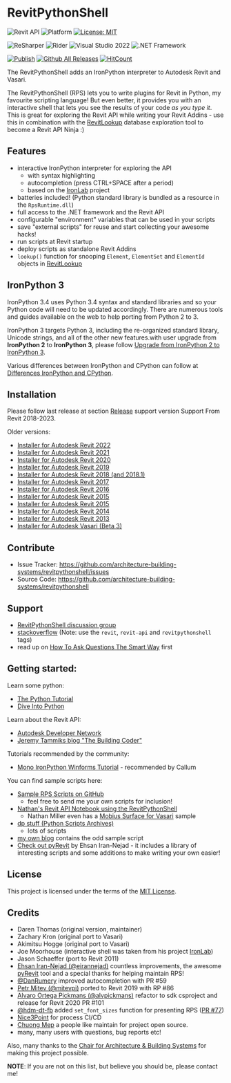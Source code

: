 # RevitPythonShell
![Revit API](https://img.shields.io/badge/Revit%20API%202023-blue.svg) ![Platform](https://img.shields.io/badge/platform-Windows-lightgray.svg) [![License: MIT](https://img.shields.io/badge/License-MIT-yellow.svg)](https://opensource.org/licenses/MIT)

![ReSharper](https://img.shields.io/badge/ReSharper-2021.3.3-yellow) ![Rider](https://img.shields.io/badge/Rider-2021.3.3-yellow) ![Visual Studio 2022](https://img.shields.io/badge/Visual_Studio_2022_Preview_2.0-17.1.0-yellow) ![.NET Framework](https://img.shields.io/badge/.NET_6.0-yellow)

[![Publish](../../actions/workflows/Workflow.yml/badge.svg)](../../actions)
[![Github All Releases](https://img.shields.io/github/downloads/architecture-building-systems/revitpythonshell/total?color=blue&label=Download)]()
[![HitCount](https://hits.dwyl.com/architecture-building-systems/revitpythonshell.svg?style=flat-square)](http://hits.dwyl.com/architecture-building-systems/revitpythonshell)

The RevitPythonShell adds an IronPython interpreter to Autodesk Revit and Vasari.

The RevitPythonShell (RPS) lets you to write plugins for Revit in Python, my favourite scripting language! But even
better, it provides you with an
interactive shell that lets you see the results of your code *as you type it*. This is great for exploring the Revit API
while
writing your Revit Addins - use this in combination with the [RevitLookup](https://github.com/jeremytammik/RevitLookup)
database exploration tool to become a Revit API Ninja :)

## Features

- interactive IronPython interpreter for exploring the API
    - with syntax highlighting
    - autocompletion (press CTRL+SPACE after a period)
    - based on the [IronLab](http://code.google.com/p/ironlab/) project
- batteries included! (Python standard library is bundled as a resource in the `RpsRuntime.dll`)
- full access to the .NET framework and the Revit API
- configurable "environment" variables that can be used in your scripts
- save "external scripts" for reuse and start collecting your awesome hacks!
- run scripts at Revit startup
- deploy scripts as standalone Revit Addins
- `lookup()` function for snooping `Element`, `ElementSet` and `ElementId` objects
  in [RevitLookup](https://github.com/jeremytammik/RevitLookup)

## IronPython 3

IronPython 3.4 uses Python 3.4 syntax and standard libraries and so your Python code will need to be updated accordingly. There are numerous tools and guides available on the web to help porting from Python 2 to 3.

IronPython 3 targets Python 3, including the re-organized standard library, Unicode strings, and all of the other new features.with user upgrade from **IronPython 2** to **IronPython 3**, please follow [Upgrade from IronPython 2 to IronPython 3](https://github.com/IronLanguages/ironpython3/blob/master/Documentation/upgrading-from-ipy2.md).

Various differences between IronPython and CPython can follow at [Differences IronPython and CPython](https://github.com/IronLanguages/ironpython3/blob/master/Documentation/differences-from-c-python.md).

## Installation

Please follow last release at section [Release](https://github.com/architecture-building-systems/revitpythonshell/releases/latest) support version Support From Revit 2018-2023.

Older versions:
- [Installer for Autodesk Revit 2022](https://github.com/architecture-building-systems/revitpythonshell/releases/download/2021.06.20/2021.06.20_Setup_RevitPythonShell_2022.exe)
- [Installer for Autodesk Revit 2021](https://github.com/architecture-building-systems/revitpythonshell/releases/download/2021.03.22/2021.03.22_Setup_RevitPythonShell_2021.exe)
- [Installer for Autodesk Revit 2020](https://github.com/architecture-building-systems/revitpythonshell/releases/download/2019.01.27/2020.01.19_Setup_RevitPythonShell_2020.exe)
- [Installer for Autodesk Revit 2019](https://github.com/architecture-building-systems/revitpythonshell/releases/download/2018.09.19/2018.09.19_Setup_RevitPythonShell_2019.exe)
- [Installer for Autodesk Revit 2018 (and 2018.1)](https://github.com/architecture-building-systems/revitpythonshell/releases/download/2017.07.24/2017.07.24_Setup_RevitPythonShell_2018.exe)
- [Installer for Autodesk Revit 2017](https://github.com/architecture-building-systems/revitpythonshell/releases/download/2017.04.06/2017.04.06_Setup_RevitPythonShell_2017.exe)
- [Installer for Autodesk Revit 2016](https://github.com/architecture-building-systems/revitpythonshell/releases/download/2017.03.07/2017.03.07_Setup_RevitPythonShell_2016.exe)
- [Installer for Autodesk Revit 2015](https://github.com/architecture-building-systems/revitpythonshell/releases/download/2017.03.07/2017.03.07_Setup_RevitPythonShell_2015.exe)
- [Installer for Autodesk Revit 2015](http://sustain.arch.ethz.ch/DPV/Setup_RevitPythonShell_2015.exe)
- [Installer for Autodesk Revit 2014](http://sustain.arch.ethz.ch/DPV/Setup_RevitPythonShell_2014.exe)
- [Installer for Autodesk Revit 2013](http://sustain.arch.ethz.ch/DPV/Setup_RevitPythonShell_2013_r159.msi)
- [Installer for Autodesk Vasari (Beta 3)](http://sustain.arch.ethz.ch/DPV/Setup_RevitPythonShell_Vasari_Beta3_r224.exe)

## Contribute

- Issue Tracker: https://github.com/architecture-building-systems/revitpythonshell/issues
- Source Code: https://github.com/architecture-building-systems/revitpythonshell

## Support

- [RevitPythonShell discussion group](http://groups.google.com/group/RevitPythonShell)
- [stackoverflow](http://stackoverflow.com) (Note: use the ```revit```, ``revit-api`` and ``revitpythonshell`` tags)
- read up on [How To Ask Questions The Smart Way](http://www.catb.org/esr/faqs/smart-questions.html) first

## Getting started:

Learn some python:

* [The Python Tutorial](https://docs.python.org/2/tutorial/)
* [Dive Into Python](http://www.diveintopython.net/)

Learn about the Revit API:

* [Autodesk Developer Network](https://www.autodesk.com/developer-network/open)
* [Jeremy Tammiks blog "The Building Coder"](http://thebuildingcoder.typepad.com/)

Tutorials recommended by the community:

* [Mono IronPython Winforms Tutorial](http://zetcode.com/tutorials/ironpythontutorial/) - recommended by Callum

You can find sample scripts here:

* [Sample RPS Scripts on GitHub](https://github.com/daren-thomas/rps-sample-scripts)
    * feel free to send me your own scripts for inclusion!
* [Nathan's Revit API Notebook using the RevitPythonShell](http://wiki.theprovingground.org/revit-api)
    * Nathan Miller even has a [Mobius Surface for Vasari](http://wiki.theprovingground.org/revit-api-py-parametric)
      sample
* [dp stuff (Python Scripts Archives)](http://dp-stuff.org/category/python-scripts)
    * lots of scripts
* [my own blog](http://darenatwork.blogspot.com/) contains the odd sample script
* [Check out pyRevit](http://eirannejad.github.io/pyRevit/whatspyrevit/) by Ehsan Iran-Nejad - it includes a library of
  interesting scripts and some additions to make writing your own easier!

## License

This project is licensed under the terms of the [MIT License](http://opensource.org/licenses/MIT).

## Credits

* Daren Thomas (original version, maintainer)
* Zachary Kron (original port to Vasari)
* Akimitsu Hogge (original port to Vasari)
* Joe Moorhouse (interactive shell was taken from his project [IronLab](http://ironlab.net/))
* Jason Schaeffer (port to Revit 2011)
* [Ehsan Iran-Nejad (@eirannejad)](https://github.com/eirannejad) countless improvements, the
  awesome [pyRevit](https://github.com/eirannejad/pyRevit) tool and a special thanks for helping maintain RPS!
* [@DanRumery](https://github.com/danrumery) improved autocompletion with PR #59
* [Petr Mitev (@mitevpi)](https://github.com/mitevpi) ported to Revit 2019 with RP #86
* [Alvaro Ortega Pickmans (@alvpickmans)](https://github.com/alvpickmans) refactor to sdk csproject and release for
  Revit 2020 PR #101
* [@hdm-dt-fb](https://github.com/hdm-dt-fb) added `set_font_sizes` function for presenting
  RPS ([PR #77](https://github.com/architecture-building-systems/revitpythonshell/pull/77))
* [Nice3Point](https://github.com/Nice3point) for process CI/CD
* [Chuong Mep](https://github.com/chuongmep/) a people like maintain for project open source.
* many, many users with questions, bug reports etc!

Also, many thanks to the
[Chair for Architecture & Building Systems](http://systems.arch.ethz.ch) for making this project possible.

**NOTE**: If you are not on this list, but believe you should be, please contact me!



